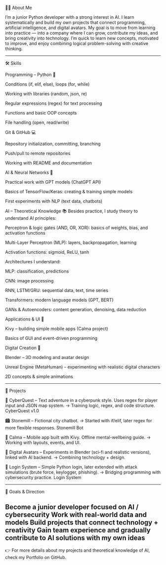 🧑‍💻 About Me

I’m a junior Python developer with a strong interest in AI. I learn systematically and build my own projects that connect programming, artificial intelligence, and digital avatars.
My goal is to move from learning into practice — into a company where I can grow, contribute my ideas, and bring creativity into technology.
I’m quick to learn new concepts, motivated to improve, and enjoy combining logical problem-solving with creative thinking.


---

🛠️ Skills

Programming – Python 🐍

Conditions (if, elif, else), loops (for, while)

Working with libraries (random, json, re)

Regular expressions (regex) for text processing

Functions and basic OOP concepts

File handling (open, read/write)


Git & GitHub 💻

Repository initialization, committing, branching

Push/pull to remote repositories

Working with README and documentation


AI & Neural Networks 🧠

Practical work with GPT models (ChatGPT API)

Basics of TensorFlow/Keras: creating & training simple models

First experiments with NLP (text data, chatbots)


AI – Theoretical Knowledge 📚
Besides practice, I study theory to understand AI principles:

Perceptron & logic gates (AND, OR, XOR): basics of weights, bias, and activation functions

Multi-Layer Perceptron (MLP): layers, backpropagation, learning

Activation functions: sigmoid, ReLU, tanh

Architectures I understand:

MLP: classification, predictions

CNN: image processing

RNN, LSTM/GRU: sequential data, text, time series

Transformers: modern language models (GPT, BERT)

GANs & Autoencoders: content generation, denoising, data reduction



Applications & UI 📱

Kivy – building simple mobile apps (Calma project)

Basics of GUI and event-driven programming


Digital Creation 🎨

Blender – 3D modeling and avatar design

Unreal Engine (MetaHuman) – experimenting with realistic digital characters

2D concepts & simple animations

---

🚀 Projects

🔮 CyberQuest – Text adventure in a cyberpunk style. Uses regex for player input and JSON map system. → Training logic, regex, and code structure.
CyberQuest v1.0

🏙️ Stonemill – Fictional city chatbot. → Started with if/elif, later regex for more flexible responses.
Stonemill Bot

🌱 Calma – Mobile app built with Kivy. Offline mental-wellbeing guide. → Working with layouts, events, and UI.

👤 Digital Avatars – Experiments in Blender (sci-fi and realistic versions), linked with AI backend. → Combining technology + design.

🔑 Login System – Simple Python login, later extended with attack simulations (brute force, keylogger, phishing). → Bridging programming with cybersecurity practice.
Login System


---
🎯 Goals & Direction

Become a junior developer focused on AI / cybersecurity
Work with real-world data and models
Build projects that connect technology + creativity
Gain team experience and gradually contribute to AI solutions with my own ideas
---

👉 For more details about my projects and theoretical knowledge of AI, check my Portfolio on GitHub.
